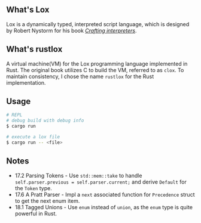 ## What's Lox

Lox is a dynamically typed, interpreted script language, which is designed by Robert Nystorm for his book [*Crafting interpreters*](https://craftinginterpreters.com/).

## What's rustlox

A virtual machine(VM) for the Lox programming language implemented in Rust. The original book utilizes C to build the VM, referred to as `clox`. To maintain consistency, I chose the name `rustlox` for the Rust implementation.

## Usage
```sh
# REPL
# debug build with debug info
$ cargo run

# execute a lox file
$ cargo run -- <file>
```

## Notes
- 17.2 Parsing Tokens - Use `std::mem::take` to handle `self.parser.previous = self.parser.current;` and derive `Default` for the `Token` type.
- 17.6 A Pratt Parser - Impl a `next` associated function for `Precedence` struct to get the next enum item.
- 18.1 Tagged Unions  - Use `enum` instead of `union`, as the `enum` type is quite powerful in Rust.
